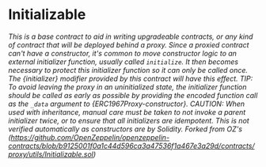 # Initializable







*This is a base contract to aid in writing upgradeable contracts, or any kind of contract that will be deployed behind a proxy. Since a proxied contract can&#39;t have a constructor, it&#39;s common to move constructor logic to an external initializer function, usually called `initialize`. It then becomes necessary to protect this initializer function so it can only be called once. The {initializer} modifier provided by this contract will have this effect. TIP: To avoid leaving the proxy in an uninitialized state, the initializer function should be called as early as possible by providing the encoded function call as the `_data` argument to {ERC1967Proxy-constructor}. CAUTION: When used with inheritance, manual care must be taken to not invoke a parent initializer twice, or to ensure that all initializers are idempotent. This is not verified automatically as constructors are by Solidity. Forked from OZ&#39;s (https://github.com/OpenZeppelin/openzeppelin-contracts/blob/b9125001f0a1c44d596ca3a47536f1a467e3a29d/contracts/proxy/utils/Initializable.sol)*



